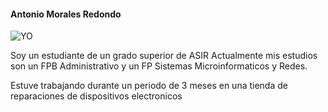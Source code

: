 #### Antonio Morales Redondo 

 ![YO](https://imgs.search.brave.com/_-ged9ZsgzddRUSZSdGqF0q3nVnC4z_Q0MkXz-zp7uM/rs:fit:860:0:0/g:ce/aHR0cHM6Ly9zdGF0/aWMud2lraWEubm9j/b29raWUubmV0L3lv/dXR1YmVwZWRpYS9p/bWFnZXMvYy9jNS9W/ZWdldHRhLnBuZy9y/ZXZpc2lvbi9sYXRl/c3Q_Y2I9MjAxNTA1/MjIyMDU5NTcmcGF0/aC1wcmVmaXg9ZXM)
 
Soy un estudiante de un grado superior de ASIR 
Actualmente mis estudios son un FPB Administrativo y un FP Sistemas Microinformaticos y Redes. 

Estuve trabajando durante un periodo de 3 meses en una tienda de reparaciones de dispositivos electronicos 




